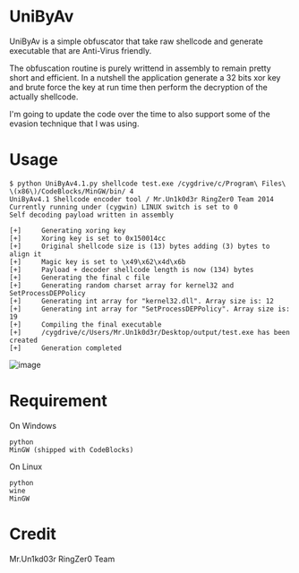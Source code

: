 # UniByAv
UniByAv is a simple obfuscator that take raw shellcode and generate executable that are Anti-Virus friendly.

The obfuscation routine is purely writtend in assembly to remain pretty short and efficient. In a nutshell the application generate a 32 bits xor key and brute force the key at run time then perform the decryption of the actually shellcode.

I'm going to update the code over the time to also support some of the evasion technique that I was using.

# Usage
```
$ python UniByAv4.1.py shellcode test.exe /cygdrive/c/Program\ Files\ \(x86\)/CodeBlocks/MinGW/bin/ 4
UniByAv4.1 Shellcode encoder tool / Mr.Un1k0d3r RingZer0 Team 2014
Currently running under (cygwin) LINUX switch is set to 0
Self decoding payload written in assembly

[+]     Generating xoring key
[+]     Xoring key is set to 0x150014cc
[+]     Original shellcode size is (13) bytes adding (3) bytes to align it
[+]     Magic key is set to \x49\x62\x4d\x6b
[+]     Payload + decoder shellcode length is now (134) bytes
[+]     Generating the final c file
[+]     Generating random charset array for kernel32 and SetProcessDEPPolicy
[+]     Generating int array for "kernel32.dll". Array size is: 12
[+]     Generating int array for "SetProcessDEPPolicy". Array size is: 19
[+]     Compiling the final executable
[+]     /cygdrive/c/Users/Mr.Un1k0d3r/Desktop/output/test.exe has been created
[+]     Generation completed
```

![image](https://user-images.githubusercontent.com/4238766/29378637-d3e9c4e8-828d-11e7-9ce2-83e18a1ee931.png)

# Requirement
On Windows
```
python
MinGW (shipped with CodeBlocks)
```

On Linux
```
python
wine
MinGW
```

# Credit
Mr.Un1kd03r RingZer0 Team
